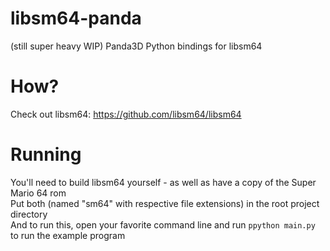 # libsm64-panda
(still super heavy WIP) Panda3D Python bindings for libsm64

# How?
Check out libsm64: https://github.com/libsm64/libsm64

# Running
You'll need to build libsm64 yourself - as well as have a copy of the Super Mario 64 rom  
Put both (named "sm64" with respective file extensions) in the root project directory  
And to run this, open your favorite command line and run ``ppython main.py`` to run the example program  
